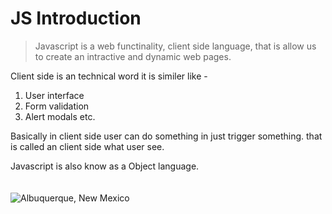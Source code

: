 # JS Introduction

> Javascript is a web functinality, client side language, that is allow us to create an intractive and dynamic web pages.

Client side is an technical word it is similer like -

1. User interface 
2. Form validation
3. Alert modals etc.

Basically in client side user can do something in just trigger something. that is called an client side what user see.

Javascript is also know as a Object language. 
<br><br><br>
![Albuquerque, New Mexico](https://t2.gstatic.com/images?q=tbn:ANd9GcR0E4YlFkCw9BZZQjAJ1nVmxuATLN3PiDqnY__1GFm09vMyPAqI)


